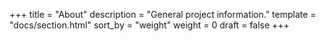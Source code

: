 +++
title = "About"
description = "General project information."
template = "docs/section.html"
sort_by = "weight"
weight = 0
draft = false
+++
